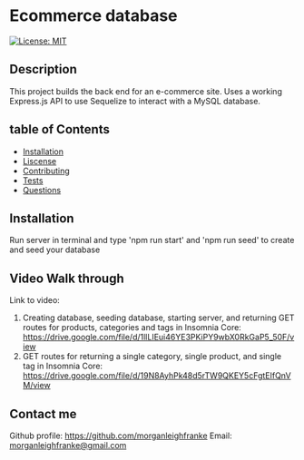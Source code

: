   # Ecommerce database
  [![License: MIT](https://img.shields.io/badge/License-MIT-yellow.svg)](https://opensource.org/licenses/MIT)


  ## Description
  This project builds the back end for an e-commerce site. Uses a working Express.js API to use Sequelize to interact with a MySQL database.

  ## table of Contents
  * [Installation](#installation)
  * [Liscense](#liscense)
  * [Contributing](#contributing)
  * [Tests](#tests)
  * [Questions](#questions)

  ## Installation
  Run server in terminal and type 'npm run start' and 'npm run seed' to create and seed your database

  ## Video Walk through
  Link to video: 
  1. Creating database, seeding database, starting server, and returning GET routes for products, categories and tags in Insomnia Core: https://drive.google.com/file/d/1llLIEui46YE3PKiPY9wbX0RkGaP5_50F/view
  2. GET routes for returning a single category, single product, and single tag in Insomnia Core: https://drive.google.com/file/d/19N8AyhPk48d5rTW9QKEY5cFgtEIfQnVM/view

  ## Contact me
  Github profile: https://github.com/morganleighfranke
  Email: morganleighfranke@gmail.com
  